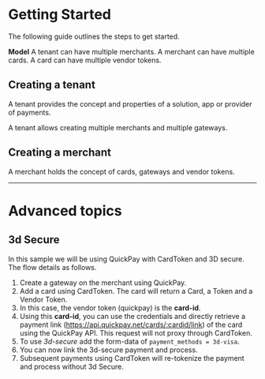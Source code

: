# Getting Started
The following guide outlines the steps to get started.

**Model**
A tenant can have multiple merchants. A merchant can have multiple cards. A card can have multiple vendor tokens.

## Creating a tenant
A tenant provides the concept and properties of a solution, app or provider of payments.

A tenant allows creating multiple merchants and multiple gateways.

## Creating a merchant
A merchant holds the concept of cards, gateways and vendor tokens.

---

# Advanced topics

## 3d Secure
In this sample we will be using QuickPay with CardToken and 3D secure. The flow details as follows.

1) Create a gateway on the merchant using QuickPay.
2) Add a card using CardToken. The card will return a Card, a Token and a Vendor Token.
3) In this case, the vendor token (quickpay) is the **card-id**.
4) Using this **card-id**, you can use the credentials and directly retrieve a payment link (https://api.quickpay.net/cards/:cardid/link) of the card using the QuickPay API. This request will not proxy through CardToken.
5) To use *3d-secure* add the form-data of `payment_methods = 3d-visa`.
6) You can now link the 3d-secure payment and process.
7) Subsequent payments using CardToken will re-tokenize the payment and process without 3d Secure.
